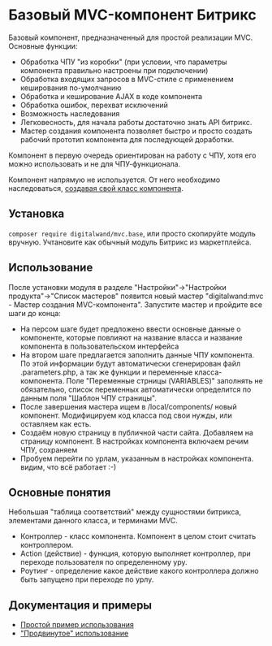 # Базовый MVC-компонент Битрикс

Базовый компонент, предназначенный для простой реализации MVC. Основные функции:
* Обработка ЧПУ "из коробки" 
(при условии, что параметры компонента правильно настроены при подключении)
* Обработка входящих запросов в MVC-стиле с применением кеширования по-умолчанию
* Обработка и кеширование AJAX в коде компонента
* Обработка ошибок, перехват исключений
* Возможность наследования
* Легковесность, для начала работы достаточно знать API битрикс.
* Мастер создания компонента позволяет быстро и просто создать рабочий прототип 
компонента для последующей доработки. 

Компонент в первую очередь ориентирован на работу с ЧПУ, хотя его можно использовать 
и не для ЧПУ-функционала.

Компонент напрямую не используется. 
От него необходимо наследоваться, [создавая свой класс компонента](https://dev.1c-bitrix.ru/learning/course/?COURSE_ID=43&LESSON_ID=2028).

## Установка

``composer require digitalwand/mvc.base``, или просто скопируйте модуль вручную. Учтановите как обычный модуль Битрикс из маркетплейса. 

## Использование

После установки модуля в разделе "Настройки"->"Настройки продукта"->"Список мастеров" появится новый мастер
"digitalwand:mvc - Мастер создания MVC-компонента". Запустите мастер и пройдите все шаги до конца: 
* На персом шаге будет предложено ввести основные данные о компоненте, которые повлияют на название власса 
и название компонента в пользовательском интерфейса
* На втором шаге предлагается заполнить данные ЧПУ компонента. По этой информации будут автоматически сгенерирован 
файл .parameters.php, а так же функции и переменные класса-компонента. Поле "Переменные стрницы (VARIABLES)" 
заполнять не обязательно, список переменных автоматически определится по данным поля "Шаблон ЧПУ страницы".  
* После завершения мастера ищем в /local/components/ новый компонент. Модифицируем код класса под свои нужды, или оставляем как есть. 
* Создаём новую страницу в публичной части сайта. Добавляем на страницу компонент. В настройках компонента включаем речим ЧПУ, сохраняем
* Пробуем перейти по урлам, указанным в настройках компонента. видим, что всё работает :-)


## Основные понятия

Небольшая "таблица соответствий" между сущностями битрикса, элементами данного класса, и терминами MVC.
* Контроллер - класс компонента. Компонент в целом стоит считать контроллером. 
* Action (действие) - функция, которую выполняет контроллер, при переходе пользователя по определенному уру.
* Роутинг - определение какое действие какого контроллера должно быть запущено при переходе по урлу. 

## Документация и примеры

* [Простой пример использования](doc/ru/basic-usage.md)
* ["Продвинутое" использование](doc/ru/advanced-usage.md)
